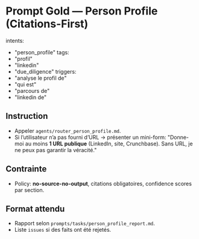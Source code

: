 # Prompt Gold — Person Profile (Citations-First)

intents:
  - "person_profile"
tags:
  - "profil"
  - "linkedin"
  - "due_diligence"
triggers:
  - "analyse le profil de"
  - "qui est"
  - "parcours de"
  - "linkedin de"

## Instruction
- Appeler `agents/router_person_profile.md`.
- Si l’utilisateur n’a pas fourni d’URL → présenter un mini-form: 
  "Donne-moi au moins **1 URL publique** (LinkedIn, site, Crunchbase). Sans URL, je ne peux pas garantir la véracité."

## Contrainte
- Policy: **no-source-no-output**, citations obligatoires, confidence scores par section.

## Format attendu
- Rapport selon `prompts/tasks/person_profile_report.md`.
- Liste `issues` si des faits ont été rejetés.
